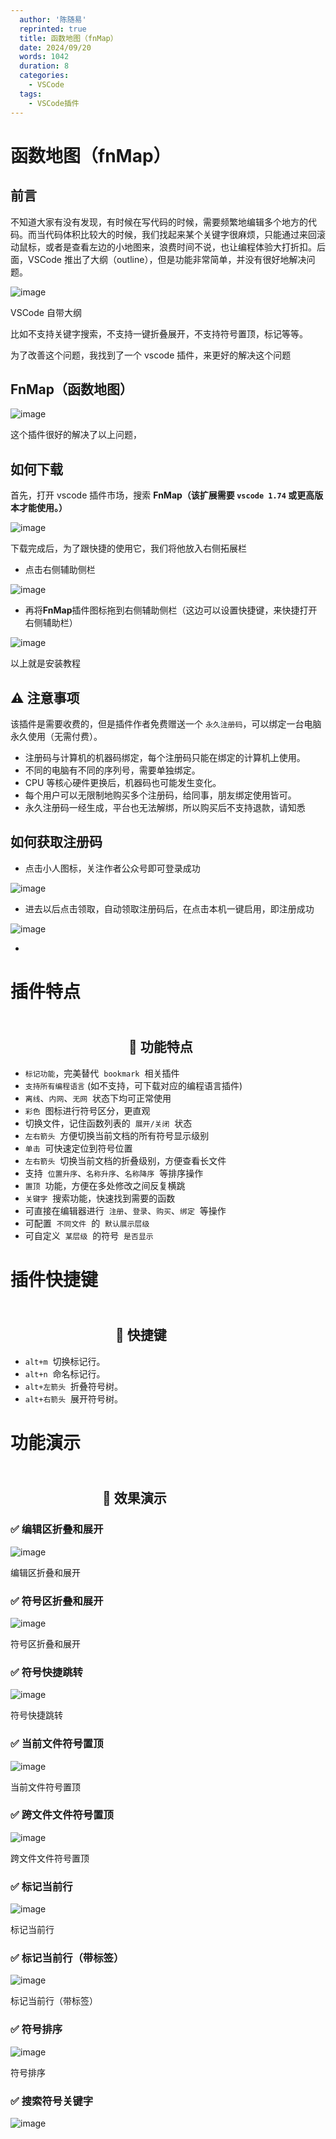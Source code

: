 ```yaml
---
  author: '陈随易'
  reprinted: true
  title: 函数地图（fnMap）
  date: 2024/09/20
  words: 1042
  duration: 8
  categories:
    - VSCode
  tags:
    - VSCode插件
---
```


<BackTop />

# 函数地图（fnMap）

## 前言

不知道大家有没有发现，有时候在写代码的时候，需要频繁地编辑多个地方的代码。而当代码体积比较大的时候，我们找起来某个关键字很麻烦，只能通过来回滚动鼠标，或者是查看左边的小地图来，浪费时间不说，也让编程体验大打折扣。后面，VSCode 推出了大纲（outline），但是功能非常简单，并没有很好地解决问题。

![image](images/-ve_IyeaGzf-I0U5BGfPaDXBCg_7OuEFrTWtEBHfqUM.png)

VSCode 自带大纲

比如不支持关键字搜索，不支持一键折叠展开，不支持符号置顶，标记等等。

为了改善这个问题，我找到了一个 vscode 插件，来更好的解决这个问题

## FnMap（函数地图）

![image](images/rgoeRB662FvgWb43JOmG_JjKkZQds2EqyVta5favOvo.png)

这个插件很好的解决了以上问题，

## 如何下载

首先，打开 vscode 插件市场，搜索 **FnMap（**该扩展需要 `vscode 1.74` 或更高版本才能使用。**）**

![image](images/wgOMvKVJnT-UQ2YiLrGC4yuBFBxW4eZR79FVIgtPheI.png)

下载完成后，为了跟快捷的使用它，我们将他放入右侧拓展栏

- 点击右侧辅助侧栏

![image](images/5ARx9KwrZ61pYXmPwAU0HNcfX8w6pW5EgT9fYg9RmEo.png)

- 再将**FnMap**插件图标拖到右侧辅助侧栏（这边可以设置快捷键，来快捷打开右侧辅助栏）

![image](images/Do9TzbkBfMNcEhzogdFTP0pXRS8BOwzscnULY8aUfPg.png)

以上就是安装教程

## ⚠️ 注意事项

该插件是需要收费的，但是插件作者免费赠送一个 `永久注册码`，可以绑定一台电脑永久使用（无需付费）。

- 注册码与计算机的机器码绑定，每个注册码只能在绑定的计算机上使用。
- 不同的电脑有不同的序列号，需要单独绑定。
- CPU 等核心硬件更换后，机器码也可能发生变化。
- 每个用户可以无限制地购买多个注册码，给同事，朋友绑定使用皆可。
- 永久注册码一经生成，平台也无法解绑，所以购买后不支持退款，请知悉

## 如何获取注册码

- 点击小人图标，关注作者公众号即可登录成功

![image](images/Zr9_s-wNWDMlG3gODGzfKFpHPQom4UMnvZgt-LaHGl0.png)

- 进去以后点击领取，自动领取注册码后，在点击本机一键启用，即注册成功

![image](images/yAcM3rZcqEcEC6aPJTDPoNEXtMY6Q_HL8ZR5g6RS3lU.png)

-

# 插件特点

##                                  🎲 功能特点

- `标记功能`，完美替代  `bookmark`  相关插件
- `支持所有编程语言` (如不支持，可下载对应的编程语言插件)
- `离线`、`内网`、`无网`  状态下均可正常使用
- `彩色`  图标进行符号区分，更直观
- 切换文件，记住函数列表的  `展开/关闭`  状态
- `左右箭头`  方便切换当前文档的所有符号显示级别
- `单击`  可快速定位到符号位置
- `左右箭头`  切换当前文档的折叠级别，方便查看长文件
- 支持  `位置升序`、`名称升序`、`名称降序`  等排序操作
- `置顶`  功能，方便在多处修改之间反复横跳
- `关键字`  搜索功能，快速找到需要的函数
- 可直接在编辑器进行  `注册`、`登录`、`购买`、`绑定`  等操作
- 可配置  `不同文件`  的  `默认展示层级`
- 可自定义  `某层级`  的符号  `是否显示`

# 插件快捷键

##                                 📐 快捷键

- `alt+m`  切换标记行。
- `alt+n`  命名标记行。
- `alt+左箭头`  折叠符号树。
- `alt+右箭头`  展开符号树。

# 功能演示

##                                🎨 效果演示

### ✅ 编辑区折叠和展开

![image](images/QGFRPZuuuaTH6yruWeHISD7Fbbm_S1IcgrIC2SEuFQ4.gif)

编辑区折叠和展开

### ✅ 符号区折叠和展开

![image](images/QWoJ-tMn4FiNISqp0Q_d3H-VGlz6roJ_JEo5rY1wvVs.gif)

符号区折叠和展开

### ✅ 符号快捷跳转

![image](images/oCvVaKYl9H0lSbqXKqXEi1TfvP6R4tz9ZMFOdWWQWjY.gif)

符号快捷跳转

### ✅ 当前文件符号置顶

![image](images/zhl5Fwk3fU4NCfNyn4yi25016937AHmJ9_rM-Zd0ANY.gif)

当前文件符号置顶

### ✅ 跨文件文件符号置顶

![image](images/_4R0_LP6SoFJjm2Cf-Ucaw4DFwaAv_FrLnPic2Sivkg.gif)

跨文件文件符号置顶

### ✅ 标记当前行

![image](images/_ZqYwfhz8cUpUEQldT_e8ISolXueImzvpo7uXViT-wE.gif)

标记当前行

### ✅ 标记当前行（带标签）

![image](images/G_aamEcJ9aLotKvw7HzPPc9EnnMp7UiHQ-iJ9Ey2GsM.gif)

标记当前行（带标签）

### ✅ 符号排序

![image](images/QVKDvCKgUrJFr6dYlAsDsWaoP7QlVaxUItlxyUzZR0g.gif)

符号排序

### ✅ 搜索符号关键字

![image](images/W7r2zdeRRAalgwDsneGer6owMwo50I1CQwcsRH29ICQ.gif)

